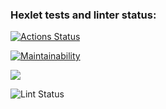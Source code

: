 ### Hexlet tests and linter status:
[![Actions Status](https://github.com/ilyanazarkov/php-project-lvl1/workflows/hexlet-check/badge.svg)](https://github.com/ilyanazarkov/php-project-lvl1/actions)

[![Maintainability](https://api.codeclimate.com/v1/badges/a99a88d28ad37a79dbf6/maintainability)](https://codeclimate.com/github/codeclimate/codeclimate/maintainability)

<a href="https://codeclimate.com/github/codeclimate/codeclimate/test_coverage"><img src="https://api.codeclimate.com/v1/badges/a99a88d28ad37a79dbf6/test_coverage" /></a>

![Lint Status](https://github.com/ilyanazarkov/php-project-lvl1/actions/workflows/lint.yml/badge.svg)
